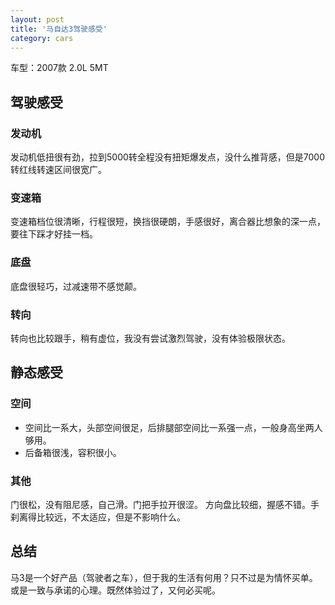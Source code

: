 ```yaml
---
layout: post
title: '马自达3驾驶感受'
category: cars
---
```


车型：2007款 2.0L 5MT

## 驾驶感受
### 发动机
发动机低扭很有劲，拉到5000转全程没有扭矩爆发点，没什么推背感，但是7000转红线转速区间很宽广。

### 变速箱
变速箱档位很清晰，行程很短，换挡很硬朗，手感很好，离合器比想象的深一点，要往下踩才好挂一档。

### 底盘
底盘很轻巧，过减速带不感觉颠。

### 转向
转向也比较跟手，稍有虚位，我没有尝试激烈驾驶，没有体验极限状态。

## 静态感受
### 空间
- 空间比一系大，头部空间很足，后排腿部空间比一系强一点，一般身高坐两人够用。
- 后备箱很浅，容积很小。

### 其他
门很松，没有阻尼感，自己滑。门把手拉开很涩。
方向盘比较细，握感不错。手刹离得比较远，不太适应，但是不影响什么。

## 总结
马3是一个好产品（驾驶者之车），但于我的生活有何用？只不过是为情怀买单。或是一致与承诺的心理。既然体验过了，又何必买呢。
